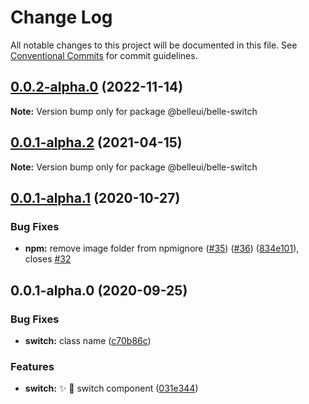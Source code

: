 # Change Log

All notable changes to this project will be documented in this file.
See [Conventional Commits](https://conventionalcommits.org) for commit guidelines.

## [0.0.2-alpha.0](https://github.com/belleui/belleui/compare/v0.0.1-alpha.2...v0.0.2-alpha.0) (2022-11-14)

**Note:** Version bump only for package @belleui/belle-switch





## [0.0.1-alpha.2](https://github.com/belleui/belleui/compare/v0.0.1-alpha.1...v0.0.1-alpha.2) (2021-04-15)

**Note:** Version bump only for package @belleui/belle-switch





## [0.0.1-alpha.1](https://github.com/belleui/belleui/compare/v0.0.1-alpha.0...v0.0.1-alpha.1) (2020-10-27)


### Bug Fixes

* **npm:** remove image folder from npmignore ([#35](https://github.com/belleui/belleui/issues/35)) ([#36](https://github.com/belleui/belleui/issues/36)) ([834e101](https://github.com/belleui/belleui/commit/834e101cafed85ed10bf1b957815267f715ac506)), closes [#32](https://github.com/belleui/belleui/issues/32)





## 0.0.1-alpha.0 (2020-09-25)


### Bug Fixes

* **switch:** class name ([c70b86c](https://github.com/belleui/belleui/commit/c70b86c892d3fe6a5ca4b8a7f8a2d8e02195b68b))


### Features

* **switch:** ✨ 🍿️ switch component ([031e344](https://github.com/belleui/belleui/commit/031e344c031f86b2563ee4c23132447959950173))
